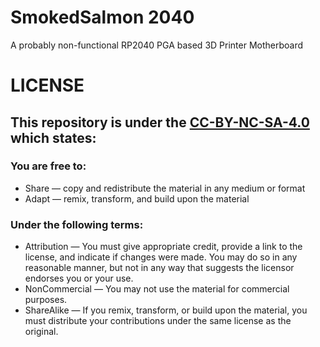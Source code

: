 # SmokedSalmon 2040
 A probably non-functional RP2040 PGA based 3D Printer Motherboard


# LICENSE
 ## This repository is under the [CC-BY-NC-SA-4.0](https://creativecommons.org/licenses/by-nc-sa/4.0/) which states:
 ### You are free to:
   - Share — copy and redistribute the material in any medium or format
   - Adapt — remix, transform, and build upon the material
   
 ### Under the following terms:
  - Attribution — You must give appropriate credit, provide a link to the license, and indicate if changes were made. You may do so in any reasonable manner, but not in     any way that suggests the licensor endorses you or your use.
  - NonCommercial — You may not use the material for commercial purposes.
  - ShareAlike — If you remix, transform, or build upon the material, you must distribute your contributions under the same license as the original.
